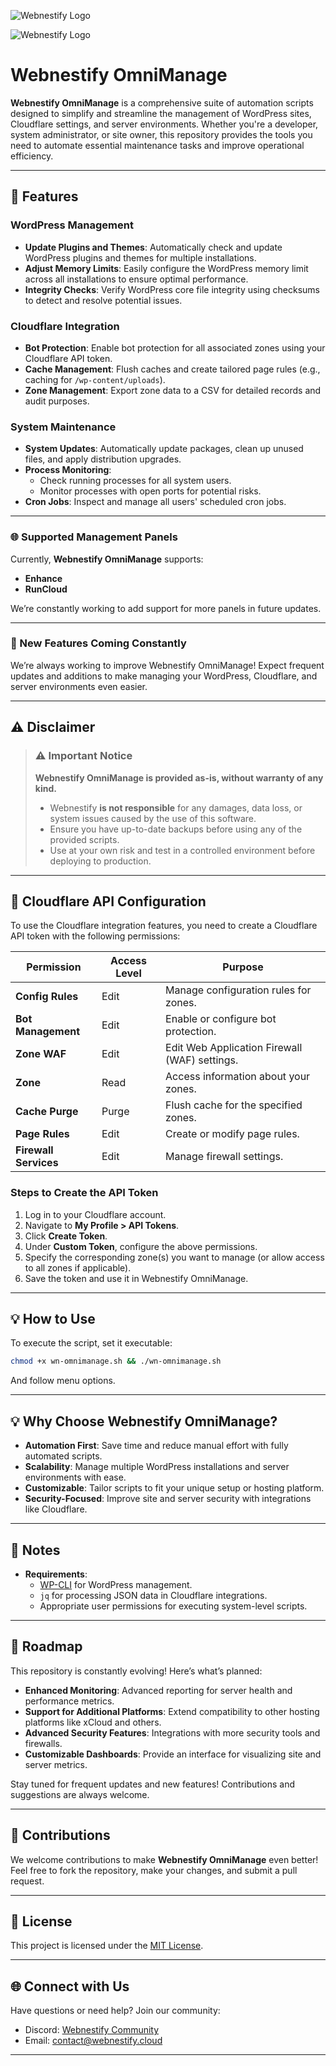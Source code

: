 ![Webnestify Logo](https://webnestify.cloud/wp-content/uploads/2023/11/webnestify-logo-dark-300x109.png)

![Webnestify Logo](https://webnestify.cloud/wp-content/uploads/2025/01/omni-manage-logo-2.jpg)

# Webnestify OmniManage

**Webnestify OmniManage** is a comprehensive suite of automation scripts designed to simplify and streamline the management of WordPress sites, Cloudflare settings, and server environments. Whether you're a developer, system administrator, or site owner, this repository provides the tools you need to automate essential maintenance tasks and improve operational efficiency.

---

## 🚀 Features

### WordPress Management
- **Update Plugins and Themes**: Automatically check and update WordPress plugins and themes for multiple installations.
- **Adjust Memory Limits**: Easily configure the WordPress memory limit across all installations to ensure optimal performance.
- **Integrity Checks**: Verify WordPress core file integrity using checksums to detect and resolve potential issues.

### Cloudflare Integration
- **Bot Protection**: Enable bot protection for all associated zones using your Cloudflare API token.
- **Cache Management**: Flush caches and create tailored page rules (e.g., caching for `/wp-content/uploads`).
- **Zone Management**: Export zone data to a CSV for detailed records and audit purposes.

### System Maintenance
- **System Updates**: Automatically update packages, clean up unused files, and apply distribution upgrades.
- **Process Monitoring**:
  - Check running processes for all system users.
  - Monitor processes with open ports for potential risks.
- **Cron Jobs**: Inspect and manage all users' scheduled cron jobs.

---

### 🌐 Supported Management Panels

Currently, **Webnestify OmniManage** supports:
- **Enhance**
- **RunCloud**

We’re constantly working to add support for more panels in future updates.

---

### 🎉 New Features Coming Constantly
We’re always working to improve Webnestify OmniManage! Expect frequent updates and additions to make managing your WordPress, Cloudflare, and server environments even easier.

---

## ⚠️ Disclaimer

> ### **⚠️ Important Notice**
>
> **Webnestify OmniManage is provided as-is, without warranty of any kind.**
>
> - Webnestify **is not responsible** for any damages, data loss, or system issues caused by the use of this software.
> - Ensure you have up-to-date backups before using any of the provided scripts.
> - Use at your own risk and test in a controlled environment before deploying to production.

---

## 🔑 Cloudflare API Configuration

To use the Cloudflare integration features, you need to create a Cloudflare API token with the following permissions:

| **Permission**          | **Access Level** | **Purpose**                                   |
|--------------------------|------------------|-----------------------------------------------|
| **Config Rules**         | Edit             | Manage configuration rules for zones.         |
| **Bot Management**       | Edit             | Enable or configure bot protection.           |
| **Zone WAF**             | Edit             | Edit Web Application Firewall (WAF) settings. |
| **Zone**                 | Read             | Access information about your zones.          |
| **Cache Purge**          | Purge            | Flush cache for the specified zones.          |
| **Page Rules**           | Edit             | Create or modify page rules.                  |
| **Firewall Services**    | Edit             | Manage firewall settings.                     |

### Steps to Create the API Token

1. Log in to your Cloudflare account.
2. Navigate to **My Profile > API Tokens**.
3. Click **Create Token**.
4. Under **Custom Token**, configure the above permissions.
5. Specify the corresponding zone(s) you want to manage (or allow access to all zones if applicable).
6. Save the token and use it in Webnestify OmniManage.

---

## 💡 How to Use

To execute the script, set it executable:
```bash
chmod +x wn-omnimanage.sh && ./wn-omnimanage.sh
```
And follow menu options.

---

## 💡 Why Choose Webnestify OmniManage?

- **Automation First**: Save time and reduce manual effort with fully automated scripts.
- **Scalability**: Manage multiple WordPress installations and server environments with ease.
- **Customizable**: Tailor scripts to fit your unique setup or hosting platform.
- **Security-Focused**: Improve site and server security with integrations like Cloudflare.

---

## 📌 Notes

- **Requirements**:
  - [WP-CLI](https://wp-cli.org/) for WordPress management.
  - `jq` for processing JSON data in Cloudflare integrations.
  - Appropriate user permissions for executing system-level scripts.

---

## 🌟 Roadmap

This repository is constantly evolving! Here’s what’s planned:
- **Enhanced Monitoring**: Advanced reporting for server health and performance metrics.
- **Support for Additional Platforms**: Extend compatibility to other hosting platforms like xCloud and others.
- **Advanced Security Features**: Integrations with more security tools and firewalls.
- **Customizable Dashboards**: Provide an interface for visualizing site and server metrics.

Stay tuned for frequent updates and new features! Contributions and suggestions are always welcome.

---

## 🤝 Contributions

We welcome contributions to make **Webnestify OmniManage** even better! Feel free to fork the repository, make your changes, and submit a pull request.

---

## 📝 License

This project is licensed under the [MIT License](LICENSE).

---

## 🌐 Connect with Us

Have questions or need help? Join our community:
- Discord: [Webnestify Community](https://wnstify.cc/discord)
- Email: [contact@webnestify.cloud](mailto:contact@webnestify.cloud)
---
 